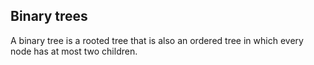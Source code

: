## Binary trees

A binary tree is a rooted tree that is also an ordered tree in which every node has at most two children.